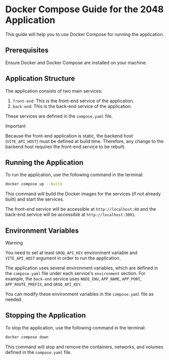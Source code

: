 # Docker Compose Guide for the 2048 Application

This guide will help you to use Docker Compose for running the application.

## Prerequisites

Ensure Docker and Docker Compose are installed on your machine.

## Application Structure

The application consists of two main services:

1. `front-end`: This is the front-end service of the application.
2. `back-end`: This is the back-end service of the application.

These services are defined in the `compose.yaml` file.

>[!IMPORTANT]
>Because the front-end application is static, the backend host (`VITE_API_HOST`) must be defined at build time. Therefore, any change to the backend host requires the front-end service to be rebuilt.

## Running the Application

To run the application, use the following command in the terminal:

```sh
docker compose up --build
```

This command will build the Docker images for the services (if not already built) and start the services.

The front-end service will be accessible at `http://localhost:80` and the back-end service will be accessible at `http://localhost:3001`.

## Environment Variables

>[!WARNING]
>You need to set at least `GROQ_API_KEY` environment variable and `VITE_API_HOST` argument in order to run the application.

The application uses several environment variables, which are defined in the `compose.yaml` file under each service's `environment` section. For example, the `back-end` service uses `NODE_ENV`, `APP_NAME`, `APP_PORT`, `APP_ROUTE_PREFIX`, and `GROQ_API_KEY`.

You can modify these environment variables in the `compose.yaml` file as needed.

## Stopping the Application

To stop the application, use the following command in the terminal:

```sh
docker compose down
```

This command will stop and remove the containers, networks, and volumes defined in the `compose.yaml` file.
